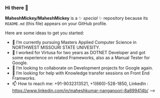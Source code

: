 ### Hi there 👋

**MaheshMickey/MaheshMickey** is a ✨ _special_ ✨ repository because its `README.md` (this file) appears on your GitHub profile.

Here are some ideas to get you started:

- 🔭 I’m currently pursuing Masters Applied Computer Science in NORTHWEST MISSOURI STATE UNIVESITY.
- 🌱 I worked for Virtusa for two years as DOTNET Developer and got some experience on related Frameworks, also as a Manual Tester for Google. 
- 👯 I’m looking to collaborate on Development projects for Google again.
- 🤔 I’m looking for help with Knowledge transfer sessions on Front End Framworks.
- 📫 How to reach me: +91-9032313521, +1(660)-528-1850, LinkedIn : https://www.linkedin.com/in/maheshkumar-nanganoori-8a899414b/
-->


